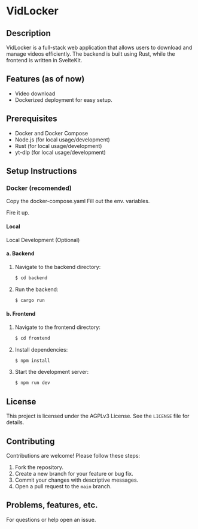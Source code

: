 # VidLocker

## Description
VidLocker is a full-stack web application that allows users to download and manage videos efficiently.
The backend is built using Rust, while the frontend is written in SvelteKit.

## Features (as of now)
- Video download
- Dockerized deployment for easy setup.

## Prerequisites
- Docker and Docker Compose
- Node.js (for local usage/development)
- Rust (for local usage/development)
- yt-dlp (for local usage/development)

## Setup Instructions
### Docker (recomended)
Copy the docker-compose.yaml
Fill out the env. variables.

Fire it up.
#### Local
Local Development (Optional)

#### a. Backend
1. Navigate to the backend directory:
   ```bash
   $ cd backend
   ```
2. Run the backend:
   ```bash
   $ cargo run
   ```

#### b. Frontend
1. Navigate to the frontend directory:
   ```bash
   $ cd frontend
   ```
2. Install dependencies:
   ```bash
   $ npm install
   ```
3. Start the development server:
   ```bash
   $ npm run dev
   ```

## License
This project is licensed under the AGPLv3 License. See the `LICENSE` file for details.

## Contributing
Contributions are welcome! Please follow these steps:
1. Fork the repository.
2. Create a new branch for your feature or bug fix.
3. Commit your changes with descriptive messages.
4. Open a pull request to the `main` branch.

## Problems, features, etc.
For questions or help open an issue.

